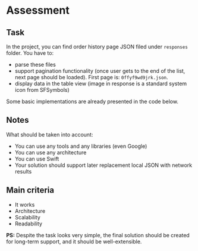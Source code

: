 # Assessment

## Task

In the project, you can find order history page JSON filed under `responses` folder. You have to:

- parse these files
- support pagination functionality (once user gets to the end of the list, next page should be loaded). First page is: `0ffyf9wd9jrk.json`.
- display data in the table view (image in response is a standard system icon from SFSymbols)

Some basic implementations are already presented in the code below.

## Notes

What should be taken into account:

- You can use any tools and any libraries (even Google)
- You can use any architecture
- You can use Swift
- Your solution should support later replacement local JSON with network results

## Main criteria

- It works
- Architecture
- Scalability
- Readability

**PS:** Despite the task looks very simple, the final solution should be created for long-term support, and it should be well-extensible.
